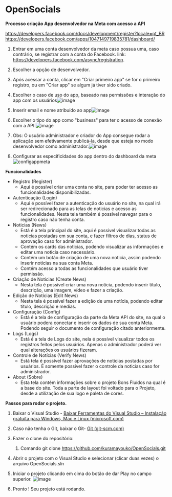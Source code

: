 # OpenSocials

 **Processo criação App desenvolvedor na Meta com acesso a API**

 
 https://developers.facebook.com/docs/development/register?locale=pt_BR
 https://developers.facebook.com/apps/1047149719835781/dashboard/

1. Entrar em uma conta desenvolvedor da meta caso possua uma, caso contrário, se registrar com a conta do Facebook.
link: https://developers.facebook.com/async/registration.
2. Escolher a opção de desenvolvedor.
3. Após acessar a conta, clicar em "Criar primeiro app" se for o primeiro registro, ou em "Criar app" se algum já tiver sido criado.
4. Escolher o caso de uso do app, baseado nas permissões e interação do app com os usuários![image](https://github.com/kuramayouko/OpenSocials/assets/82888644/8877f580-8157-4193-898f-0c021ef65b5c)
5. Inserir email e nome  atribuído ao app![image](https://github.com/kuramayouko/OpenSocials/assets/82888644/d80c124c-3276-419e-8cfa-2bbbf42ddd40)

6. Escolher o tipo do app como "business" para ter o acesso de conexão com a API ![image](https://github.com/kuramayouko/OpenSocials/assets/82888644/709b2b74-2b1f-4bb6-aa09-3b7a5b76093f)

7. Obs: O usuário administrador e criador do App consegue rodar a aplicação sem efetivamente publicá-la, desde que esteja no modo desenvolvedor como administrador.![image](https://github.com/kuramayouko/OpenSocials/assets/82888644/458b24c3-bd0a-402d-abec-81f4218a743e)
8. Configurar as especificidades do app dentro do dashboard da meta ![configappmeta](https://github.com/kuramayouko/OpenSocials/assets/82888644/289ca6ff-0c58-4153-8e13-dcf2bc360f96)





**Funcionalidades** 

- Registro (Register)
    - Aqui é possível criar uma conta no site, para poder ter acesso as funcionalidades disponibilizadas.
- Autenticação (Login)
    - Aqui é possível fazer a autenticação do usuário no site, na qual irá ser redirecionado para as telas de noticias e acesso as funcionalidades. Nesta tela também é possivel navegar para o registro caso não tenha conta.
- Noticias (News)
    - Está é a tela principal do site, aqui é possível visualizar todas as noticias postadas em sua conta, e fazer filtros de dias, status de aprovação caso for administrador.
    - Contém os cards das noticias, podendo visualizar as informações e editar uma noticia caso necessário.
    - Contém um botão de criação de uma nova noticia, assim podendo inserir noticias na sua conta Meta.
    - Contém acesso a todas as funcionalidades que usuário tiver permissão.
- Criação de Notícias (Create News)
    - Nesta tela é possível criar uma nova notícia, podendo inserir titulo, descrição, uma imagem, vídeo e fazer a criação.
- Edição de Notícias  (Edit News)
    - Nesta tela é possível fazer a edição de uma notícia, podendo editar título, descrição e medias.
- Configuração (Config)
    - Está é a tela de configuração da parte da Meta API do site, na qual o usuário podera conectar e inserir os dados de sua conta Meta. Podendo seguir o documento de configuração citado anteriormente.
- Logs (Logs)
    - Está é a tela de Logs do site, nela é possível visualizar todos os registros feitos pelos usuários. Apenas o administrador poderá ver qual alterações os usuários fizeram.
- Controle de Notícias (Verify News)
    - Está tela é possível fazer aprovações de noticias postadas por usuários. É somente possível fazer o controle da noticias caso for administrador.
- About (Sobre)
    - Esta tela contém informações sobre o projeto Bons Fluídos na qual é a base do site. Toda a parte de layout foi voltado para o Projeto, desde a utilização de sua logo e paleta de cores.
      
**Passos para rodar o projeto.**

1. Baixar o Visual Studio - [Baixar Ferramentas do Visual Studio – Instalação gratuita para Windows, Mac e Linux (microsoft.com)](https://visualstudio.microsoft.com/pt-br/downloads/)
2. Caso não tenha o Git, baixar o Git- [Git (git-scm.com)](https://git-scm.com/)
3. Fazer o clone do repositório:
    1. Comando git clone  https://github.com/kuramayouko/OpenSocials.git 
4. Abrir o projeto com o Visual Studio e selecionar (clicar duas vezes) o arquivo OpenSocials.sln
5. Iniciar o projeto clicando em cima do botão de dar Play no campo superior.
   ![image](https://github.com/kuramayouko/OpenSocials/assets/91897050/511b11ec-b649-4ea7-905c-5914f0139ddf)
   
7. Pronto ! Seu projeto está rodando.
